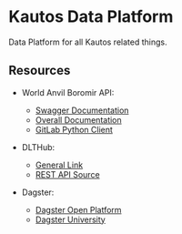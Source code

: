 # Kautos Data Platform
Data Platform for all Kautos related things.

## Resources

- World Anvil Boromir API:
  - [Swagger Documentation](https://www.worldanvil.com/api/external/boromir/swagger-documentation)
  - [Overall Documentation](https://www.worldanvil.com/api/external/boromir/documentation)
  - [GitLab Python Client](https://gitlab.com/SoulLink/world-anvil-api-client)

- DLTHub:
  - [General Link](https://dlthub.com)
  - [REST API Source](https://dlthub.com/docs/dlt-ecosystem/verified-sources/rest_api)

- Dagster:
  - [Dagster Open Platform](https://github.com/dagster-io/dagster-open-platform)
  - [Dagster University](https://courses.dagster.io/)